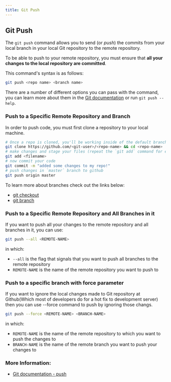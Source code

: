 ```yaml
---
title: Git Push
---
```

## Git Push

The `git push` command allows you to send (or *push*) the commits from your local branch in your local Git repository to the remote repository.

To be able to push to your remote repository, you must ensure that **all your changes to the local repository are committed**.

This command's syntax is as follows:
```bash
git push <repo name> <branch name>
```
There are a number of different options you can pass with the command, you can learn more about them in the <a href='https://git-scm.com/docs/git-push#_options_a_id_options_a' target='_blank' rel='nofollow'>Git documentation</a> or run `git push --help`.

### Push to a Specific Remote Repository and Branch
In order to push code, you must first clone a repository to your local machine.
```bash
# Once a repo is cloned, you'll be working inside of the default branch (the default is `master`)
git clone https://github.com/<git-user>/<repo-name> && cd <repo-name>
# make changes and stage your files (repeat the `git add` command for each file, or use `git add .` to stage all)
git add <filename>
# now commit your code
git commit -m "added some changes to my repo!"
# push changes in `master` branch to github
git push origin master
```

To learn more about branches check out the links below:
* [git checkout](https://github.com/renington/guides/blob/master/src/pages/git/git-checkout/index.md)
* [git branch](https://github.com/renington/guides/blob/master/src/pages/git/git-branch/index.md)


### Push to a Specific Remote Repository and All Branches in it
If you want to push all your changes to the remote repository and all branches in it, you can use:
```bash
git push --all <REMOTE-NAME>
```
in which:
- `--all` is the flag that signals that you want to push all branches to the remote repository
- `REMOTE-NAME` is the name of the remote repository you want to push to

### Push to a specific branch with force parameter
If you want to ignore the local changes made to Git repository at Github(Which most of developers do for a hot fix to development server) then you can use --force command to push by ignoring those changs.

```bash
git push --force <REMOTE-NAME> <BRANCH-NAME>
```
in which:
- `REMOTE-NAME` is the name of the remote repository to which you want to push the changes to
- `BRANCH-NAME` is the name of the remote branch you want to push your changes to

### More Information:
- [Git documentation - push](https://git-scm.com/docs/git-push)
